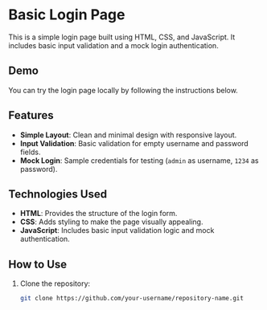 # Basic Login Page

This is a simple login page built using HTML, CSS, and JavaScript. It includes basic input validation and a mock login authentication.

## Demo

You can try the login page locally by following the instructions below.

## Features

- **Simple Layout**: Clean and minimal design with responsive layout.
- **Input Validation**: Basic validation for empty username and password fields.
- **Mock Login**: Sample credentials for testing (`admin` as username, `1234` as password).

## Technologies Used

- **HTML**: Provides the structure of the login form.
- **CSS**: Adds styling to make the page visually appealing.
- **JavaScript**: Includes basic input validation logic and mock authentication.

## How to Use

1. Clone the repository:

   ```bash
   git clone https://github.com/your-username/repository-name.git
